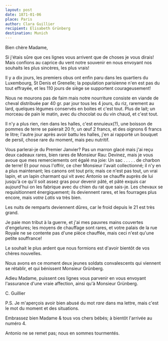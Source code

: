 ```yaml
---
layout: post
date: 1871-01-06
place: Paris
author: Clara Guillier
recipient: Elisabeth Grünberg
destination: Munich
---
```



Bien chère Madame,

Si j'étais sûre que ces lignes vous arrivent que de choses je vous dirais!
Mais confions au caprice du vent notre souvenir en nous envoyant nos souhaits
les plus sincères, les plus vrais!

Il y a dix jours, les premiers obus ont enfin paru dans les quartiers du
Luxembourg, St Denis et Grenelle; la population parisienne n'en est pas du
tout effrayée, et les 110 jours de siège se supportent courageusement!

Nous ne mourons pas de faim mais notre nourriture consiste en viande de cheval
distribuée par 40 gr. par jour tous les 4 jours, du riz, rarement au lard,
quelques légumes conservés en boites et c'est tout. Plus de lait; un morceau de 
pain le matin, avec du chocolat ou du vin chaud, et c'est tout.

Il n'y a plus rien, rien dans les halles, c'est ennuieux(?), une boisson de
pommes de terre se paierait 20 fr, un œuf 2 francs, et des oignons 6 francs le
litre; l'autre jour après avoir battu les halles, j'en ai rapporté un bouquet
de persil, chose rare du moment, mais peu nutritif.

Vous parlerai-je du Premier Janvier? Pas un marron glacé mais j'ai reçu deux
cadeaux rares, bien rares de Monsieur Rau: Devinez, mais je vous avoue que mes
remerciements ont égalé ma joie: 
Un sac . . . . . de charbon de terre! Et pour nous l'offrir, ce cher Monsieur 
l'avait collectionné; il n'y en a plus maintenant; les canons ont tout pris;
mais ce n'est pas tout, un vrai lapin, et un lapin charmant qui vit avec
Antonio se chauffe auprès de lui jusqu'à ce qu'il soit assez gras pour devenir
pâté, et pâté exquis car aujourd'hui on les fabrique avec du chien du rat
que sais-je. Les chevaux se requisitionnent énergiquement; ils deviennent
rares, et les fourrages plus encore, mais _votre Latis_  va très bien.

Les nuits de remparts deviennent dûres, car le froid depuis le 21 est très
grand.

Je paie mon tribut à la guerre, et j'ai mes pauvres mains couvertes
d'engelures; les moyens de chauffage sont rares, et votre palais de la rue
Royale ne se contente pas d'une pièce chauffée, mais ceci n'est qu'une petite
souffrance!

Le souhait le plus ardent que nous formions est d'avoir bientôt de vos chères
nouvelles. 

Nous avons en ce moment deux jeunes soldats convalescents qui viennent se
rétablir, et qui bénissent Monsieur Grünberg.

Adieu Madame, puissent ces lignes vous parvenir en vous envoyant l'assurance
d'une vraie affection, ainsi qu'à Monsieur Grünberg.

C. Guillier


P.S. Je m'aperçois avoir bien abusé du mot _rare_ dans ma lettre, mais c'est le
mot du moment et des situations.

Embrassez bien Madame & tous vos chers bébés; à bientôt l'arrivée au numéro 4.

Antonio ne se remet pas; nous en sommes tourmentés.
